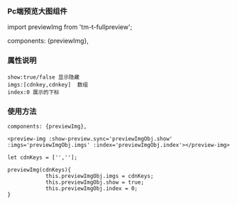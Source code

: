 ### Pc端预览大图组件

import previewImg from 'tm-t-fullpreview';

 components: {previewImg},

 <preview-img :show-preview.sync='previewImgObj.show' :imgs='previewImgObj.imgs' :index='previewImgObj.index'></preview-img>
 

### 属性说明

    show:true/false 显示隐藏
    imgs:[cdnkey,cdnkey]  数组
    index:0 展示的下标

### 使用方法

    components: {previewImg},

    <preview-img :show-preview.sync='previewImgObj.show' :imgs='previewImgObj.imgs' :index='previewImgObj.index'></preview-img>
    
    let cdnKeys = ['',''];
    
    previewImg(cdnKeys){
                this.previewImgObj.imgs = cdnKeys;
                this.previewImgObj.show = true;
                this.previewImgObj.index = 0;
    }
    
    